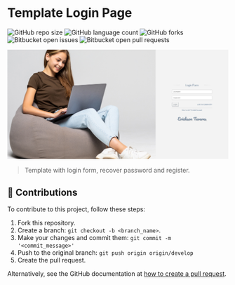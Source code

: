 # Template Login Page

![GitHub repo size](https://img.shields.io/github/repo-size/ericksont/template-login-page?style=for-the-badge)
![GitHub language count](https://img.shields.io/github/languages/count/ericksont/template-login-page?style=for-the-badge)
![GitHub forks](https://img.shields.io/github/forks/ericksont/template-login-page?style=for-the-badge)
![Bitbucket open issues](https://img.shields.io/bitbucket/issues/ericksont/template-login-page?style=for-the-badge)
![Bitbucket open pull requests](https://img.shields.io/bitbucket/pr-raw/ericksont/template-login-page?style=for-the-badge)

<img src="img/model.png" alt="Imagem da tela">

> Template with login form, recover password and register.

## 🤝 Contributions

To contribute to this project, follow these steps:

1. Fork this repository.
2. Create a branch: `git checkout -b <branch_name>`.
3. Make your changes and commit them: `git commit -m '<commit_message>'`
4. Push to the original branch: `git push origin origin/develop`
5. Create the pull request.

Alternatively, see the GitHub documentation at [how to create a pull request](https://help.github.com/en/github/collaborating-with-issues-and-pull-requests/creating-a-pull-request).
